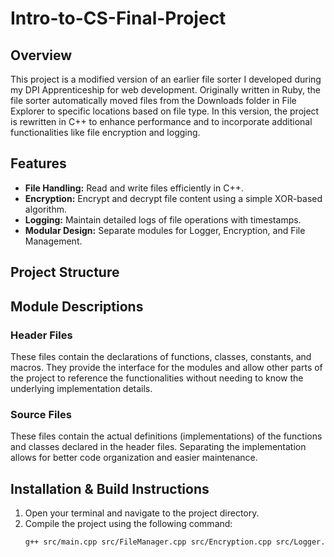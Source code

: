 # Intro-to-CS-Final-Project

## Overview
This project is a modified version of an earlier file sorter I developed during my DPI Apprenticeship for web development. Originally written in Ruby, the file sorter automatically moved files from the Downloads folder in File Explorer to specific locations based on file type. In this version, the project is rewritten in C++ to enhance performance and to incorporate additional functionalities like file encryption and logging.

## Features
- **File Handling:** Read and write files efficiently in C++.
- **Encryption:** Encrypt and decrypt file content using a simple XOR-based algorithm.
- **Logging:** Maintain detailed logs of file operations with timestamps.
- **Modular Design:** Separate modules for Logger, Encryption, and File Management.

## Project Structure


## Module Descriptions

### Header Files
These files contain the declarations of functions, classes, constants, and macros. They provide the interface for the modules and allow other parts of the project to reference the functionalities without needing to know the underlying implementation details.

### Source Files
These files contain the actual definitions (implementations) of the functions and classes declared in the header files. Separating the implementation allows for better code organization and easier maintenance.

## Installation & Build Instructions
1. Open your terminal and navigate to the project directory.
2. Compile the project using the following command:
   ```bash
   g++ src/main.cpp src/FileManager.cpp src/Encryption.cpp src/Logger.cpp -o final_project
